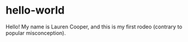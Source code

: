 # hello-world

Hello! My name is Lauren Cooper, and this is my first rodeo (contrary to popular misconception).
